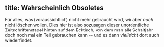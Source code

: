 title: Wahrscheinlich Obsoletes
---
Für alles, was (voraussichtlich) nicht mehr gebraucht wird, wir aber _noch_ nicht löschen wollen.
Dies hier ist also sozusagen dieser unordentliche Zeitschriftenstapel hinten auf dem Ecktisch,
von dem man alle Schaltjahr doch noch mal ein Teil gebrauchen kann -- und es dann
_vielleicht_ dort auch wiederfindet.